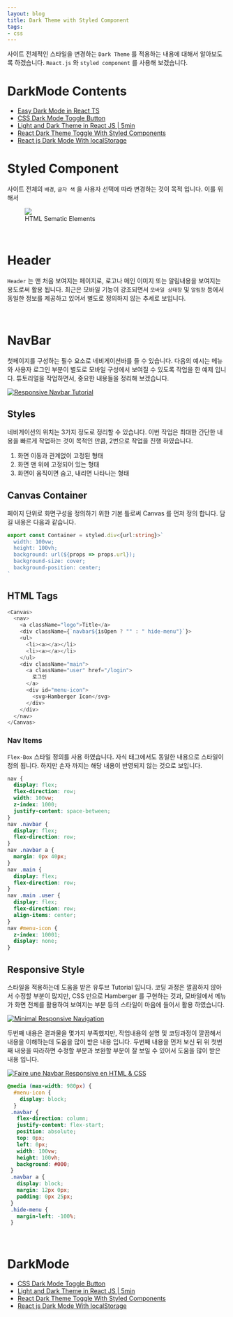 ```yaml
---
layout: blog
title: Dark Theme with Styled Component
tags:
- css
---
```


사이트 전체적인 스타일을 변경하는 `Dark Theme` 를 적용하는 내용에 대해서 알아보도록 하겠습니다. `React.js` 와 `styled component` 를 사용해 보겠습니다. 

# DarkMode Contents
- [Easy Dark Mode in React TS](https://css-tricks.com/easy-dark-mode-and-multiple-color-themes-in-react/)
- [CSS Dark Mode Toggle Button](https://youtu.be/l8aC7BsKhTI)
- [Light and Dark Theme in React JS | 5min](https://youtu.be/77oLB53txEk)
- [React Dark Theme Toggle With Styled Components](https://youtu.be/zgd-z3R1o2k)
- [React js Dark Mode With localStorage](https://youtu.be/5zeuW802NLg)

# Styled Component
사이트 전체의 `배경`, `글자 색` 을 사용자 선택에 따라 변경하는 것이 목적 입니다. 이를 위해서 

<figure class="align-center">
  <img src="{{site.baseurl}}/assets/web/semantic.png">
  <figcaption>HTML Sematic Elements</figcaption>
</figure>

<br/>

# Header
`Header` 는 맨 처음 보여지는 페이지로, 로고나 메인 이미지 또는 알림내용을 보여지는 용도로써 활용 됩니다. 최근은 모바일 기능이 강조되면서 `모바일 상태창` 및 `알림창` 등에서 동일한 정보를 제공하고 있어서 별도로 정의하지 않는 추세로 보입니다.

<br/>

# NavBar
첫페이지를 구성하는 필수 요소로 네비게이션바를 들 수 있습니다. 다음의 예시는 메뉴와 사용자 로그인 부분이 별도로 모바일 구성에서 보여질 수 있도록 작업을 한 예제 입니다. 튜토리얼을 작업하면서, 중요한 내용들을 정리해 보겠습니다.

[![Responsive Navbar Tutorial](https://i.ytimg.com/vi/VRrEquQfh88/hq720.jpg?sqp=-oaymwEcCNAFEJQDSFXyq4qpAw4IARUAAIhCGAFwAcABBg==&rs=AOn4CLAEnvkuh_kVYFae0n6zFWxjbp0jfQ)](https://youtu.be/VRrEquQfh88)

## Styles
네비게이션의 위치는 3가지 정도로 정리할 수 있습니다. 이번 작업은 최대한 간단한 내용을 빠르게 작업하는 것이 목적인 만큼, 2번으로 작업을 진행 하였습니다.
1. 화면 이동과 관계없이 고정된 형태
2. 화면 맨 위에 고정되어 있는 형태
3. 화면이 움직이면 숨고, 내리면 나타나는 형태

## Canvas Container
페이지 단위로 화면구성을 정의하기 위한 기본 틀로써 Canvas 를 먼저 정의 합니다. 담길 내용은 다음과 같습니다.
```typescript
export const Container = styled.div<{url:string}>`
  width: 100vw;
  height: 100vh;
  background: url(${props => props.url});
  background-size: cover;
  background-position: center;
`
```

## HTML Tags
```typescript
<Canvas>
  <nav>
    <a className="logo">Title</a>
    <div className={`navbar${isOpen ? "" : " hide-menu"}`}>
    <ul>
      <li><a></a></li>
      <li><a></a></li>
    </ul>
    <div className="main">
      <a className="user" href="/login">
        로그인
      </a>
      <div id="menu-icon">
        <svg>Hamberger Icon</svg>
      </div>
    </div>
  </nav>
</Canvas>
```

### Nav Items
`Flex-Box` 스타일 정의를 사용 하였습니다. 자식 태그에서도 동일한 내용으로 스타일이 정의 됩니다. 하지만 손자 까지는 해당 내용이 반영되지 않는 것으로 보입니다.

```css
nav {
  display: flex;
  flex-direction: row;
  width: 100vw;
  z-index: 1000;
  justify-content: space-between;
}
nav .navbar {
  display: flex;
  flex-direction: row;
}
nav .navbar a {
  margin: 0px 40px;
}
nav .main {
  display: flex;
  flex-direction: row;
}
nav .main .user {
  display: flex;
  flex-direction: row; 
  align-items: center;
}
nav #menu-icon {
  z-index: 10001;
  display: none;
}
```

## Responsive Style
스타일을 적용하는데 도움을 받은 유투브 Tutorial 입니다. 코딩 과정은 깔끔하지 않아서 수정할 부분이 많지만, CSS 만으로 Hamberger 를 구현하는 것과, 모바일에서 메뉴가 화면 전체를 활용하여 보여지는 부분 등의 스타일이 마음에 들어서 활용 하였습니다.

[![Minimal Responsive Navigation](https://i.ytimg.com/vi/BXArjoEmVa0/hq720.jpg?sqp=-oaymwEcCNAFEJQDSFXyq4qpAw4IARUAAIhCGAFwAcABBg==&rs=AOn4CLAxzyOnrrpYqyUI0v8RwDIUdxoQfw)](https://youtu.be/BXArjoEmVa0)

두번째 내용은 결과물을 몇가지 부족했지만, 작업내용의 설명 및 코딩과정이 깔끔해서 내용을 이해하는데 도움을 많이 받은 내용 입니다. 두번째 내용을 먼저 보신 뒤 위 첫번째 내용을 따라하면 수정할 부분과 보완할 부분이 잘 보일 수 있어서 도움을 많이 받은 내용 입니다.

[![Faire une Navbar Responsive en HTML & CSS](https://i.ytimg.com/vi/HQopEEurQYE/hq720.jpg?sqp=-oaymwEcCNAFEJQDSFXyq4qpAw4IARUAAIhCGAFwAcABBg==&rs=AOn4CLCjb4RXvZp6ioMBlBjEajxIqVhjRA)](https://youtu.be/HQopEEurQYE)

```css
@media (max-width: 980px) {
  #menu-icon {
    display: block;
  }
 .navbar {
   flex-direction: column;
   justify-content: flex-start;
   position: absolute;
   top: 0px;
   left: 0px;
   width: 100vw;
   height: 100vh;
   background: #000;
 }
 .navbar a {
   display: block;
   margin: 12px 0px;
   padding: 0px 25px;
 }
 .hide-menu {
   margin-left: -100%;
 }
```
<br/>

# DarkMode
- [CSS Dark Mode Toggle Button](https://youtu.be/l8aC7BsKhTI)
- [Light and Dark Theme in React JS | 5min](https://youtu.be/77oLB53txEk)
- [React Dark Theme Toggle With Styled Components](https://youtu.be/zgd-z3R1o2k)
- [React js Dark Mode With localStorage](https://youtu.be/5zeuW802NLg)

